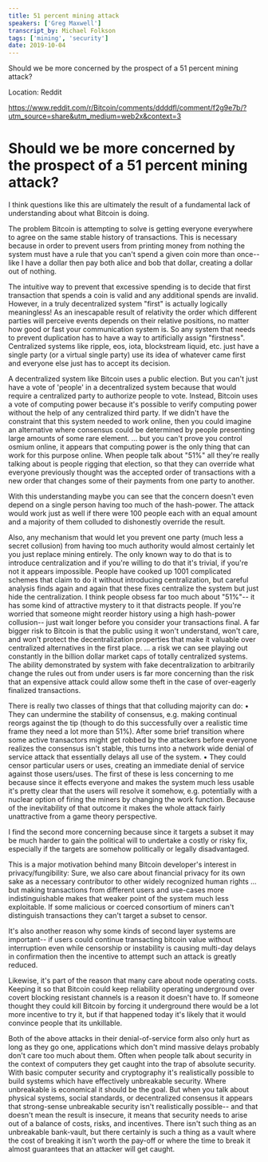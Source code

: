```yaml
---
title: 51 percent mining attack
speakers: ['Greg Maxwell']
transcript_by: Michael Folkson
tags: ['mining', 'security']
date: 2019-10-04
---
```


Should we be more concerned by the prospect of a 51 percent mining attack?

Location: Reddit

<https://www.reddit.com/r/Bitcoin/comments/ddddfl/comment/f2g9e7b/?utm_source=share&utm_medium=web2x&context=3>

# Should we be more concerned by the prospect of a 51 percent mining attack?

I think questions like this are ultimately the result of a fundamental lack of understanding about what Bitcoin is doing.

The problem Bitcoin is attempting to solve is getting everyone everywhere to agree on the same stable history of transactions. This is necessary because in order to prevent users from printing money from nothing the system must have a rule that you can't spend a given coin more than once-- like I have a dollar then pay both alice and bob that dollar, creating a dollar out of nothing.

The intuitive way to prevent that excessive spending is to decide that first transaction that spends a coin is valid and any additional spends are invalid. However, in a truly decentralized system "first" is actually logically meaningless! As an inescapable result of relativity the order which different parties will perceive events depends on their relative positions, no matter how good or fast your communication system is.
So any system that needs to prevent duplication has to have a way to artificially assign "firstness". Centralized systems like ripple, eos, iota, blockstream liquid, etc. just have a single party (or a virtual single party) use its idea of whatever came first and everyone else just has to accept its decision.

A decentralized system like Bitcoin uses a public election. But you can't just have a vote of 'people' in a decentralized system because that would require a centralized party to authorize people to vote. Instead, Bitcoin uses a vote of computing power because it's possible to verify computing power without the help of any centralized third party.
If we didn't have the constraint that this system needed to work online, then you could imagine an alternative where consensus could be determined by people presenting large amounts of some rare element. ... but you can't prove you control osmium online, it appears that computing power is the only thing that can work for this purpose online.
When people talk about "51%" all they're really talking about is people rigging that election, so that they can override what everyone previously thought was the accepted order of transactions with a new order that changes some of their payments from one party to another.

With this understanding maybe you can see that the concern doesn't even depend on a single person having too much of the hash-power. The attack would work just as well if there were 100 people each with an equal amount and a majority of them colluded to dishonestly override the result.

Also, any mechanism that would let you prevent one party (much less a secret collusion) from having too much authority would almost certainly let you just replace mining entirely. The only known way to do that is to introduce centralization and if you're willing to do that it's trivial, if you're not it appears impossible. People have cooked up 1001 complicated schemes that claim to do it without introducing centralization, but careful analysis finds again and again that these fixes centralize the system but just hide the centralization.
I think people obsess far too much about "51%"-- it has some kind of attractive mystery to it that distracts people. If you're worried that someone might reorder history using a high hash-power collusion-- just wait longer before you consider your transactions final.
A far bigger risk to Bitcoin is that the public using it won't understand, won't care, and won't protect the decentralization properties that make it valuable over centralized alternatives in the first place. ... a risk we can see playing out constantly in the billion dollar market caps of totally centralized systems. The ability demonstrated by system with fake decentralization to arbitrarily change the rules out from under users is far more concerning than the risk that an expensive attack could allow some theft in the case of over-eagerly finalized transactions.

There is really two classes of things that that colluding majority can do:
	•	They can undermine the stability of consensus, e.g. making continual reorgs against the tip (though to do this successfully over a realistic time frame they need a lot more than 51%). After some brief transition where some active transactors might get robbed by the attackers before everyone realizes the consensus isn't stable, this turns into a network wide denial of service attack that essentially delays all use of the system.
	•	They could censor particular users or uses, creating an immediate denial of service against those users/uses.
The first of these is less concerning to me because since it effects everyone and makes the system much less usable it's pretty clear that the users will resolve it somehow, e.g. potentially with a nuclear option of firing the miners by changing the work function. Because of the inevitability of that outcome it makes the whole attack fairly unattractive from a game theory perspective.

I find the second more concerning because since it targets a subset it may be much harder to gain the political will to undertake a costly or risky fix, especially if the targets are somehow politically or legally disadvantaged.

This is a major motivation behind many Bitcoin developer's interest in privacy/fungibility: Sure, we also care about financial privacy for its own sake as a necessary contributor to other widely recognized human rights ... but making transactions from different users and use-cases more indistinguishable makes that weaker point of the system much less exploitable. If some malicious or coerced consortium of miners can't distinguish transactions they can't target a subset to censor.

It's also another reason why some kinds of second layer systems are important-- if users could continue transacting bitcoin value without interruption even while censorship or instability is causing multi-day delays in confirmation then the incentive to attempt such an attack is greatly reduced.

Likewise, it's part of the reason that many care about node operating costs. Keeping it so that Bitcoin could keep reliability operating underground over covert blocking resistant channels is a reason it doesn't have to. If someone thought they could kill Bitcoin by forcing it underground there would be a lot more incentive to try it, but if that happened today it's likely that it would convince people that its unkillable.

Both of the above attacks in their denial-of-service form also only hurt as long as they go one, applications which don't mind massive delays probably don't care too much about them.
Often when people talk about security in the context of computers they get caught into the trap of absolute security. With basic computer security and cryptography it's realistically possible to build systems which have effectively unbreakable security. Where unbreakable is economical it should be the goal. But when you talk about physical systems, social standards, or decentralized consensus it appears that strong-sense unbreakable security isn't realistically possible-- and that doesn't mean the result is insecure, it means that security needs to arise out of a balance of costs, risks, and incentives. There isn't such thing as an unbreakable bank-vault, but there certainly is such a thing as a vault where the cost of breaking it isn't worth the pay-off or where the time to break it almost guarantees that an attacker will get caught.


